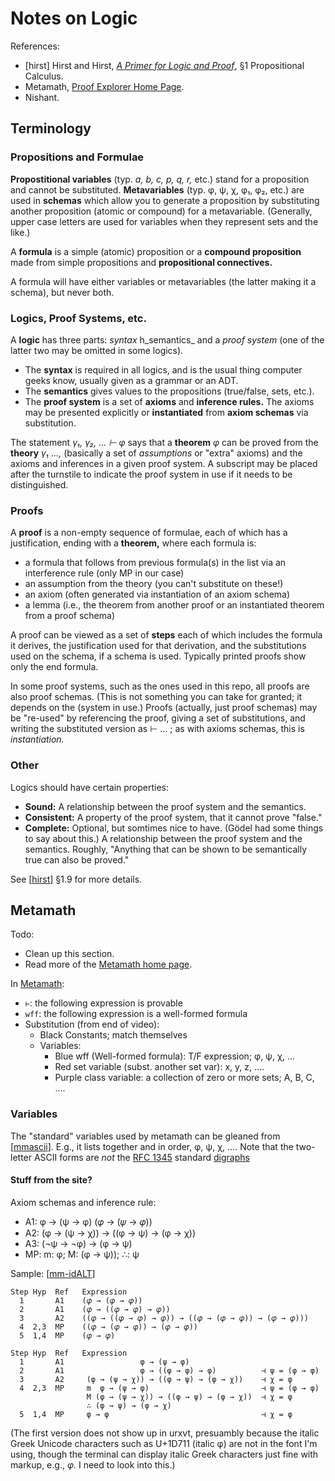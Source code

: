 Notes on Logic
==============

References:
- \[hirst] Hirst and Hirst, [_A Primer for Logic and Proof_][hirst],
  §1 Propositional Calculus.
- Metamath, [Proof Explorer Home Page][mm-home].
- Nishant.


Terminology
-----------

### Propositions and Formulae

__Propostitional variables__  (typ. _a, b, c, p, q, r,_ etc.) stand for a
proposition and cannot be substituted. __Metavariables__ (typ. φ, ψ, χ, φ₁,
φ₂, etc.) are used in __schemas__ which allow you to generate a proposition
by substituting another proposition (atomic or compound) for a
metavariable. (Generally, upper case letters are used for variables when
they represent sets and the like.)

A __formula__ is a simple (atomic) proposition or a __compound proposition__
made from simple propositions and __propositional connectives.__

A formula will have either variables or metavariables (the latter making it
a schema), but never both.

### Logics, Proof Systems, etc.

A __logic__ has three parts: _syntax_ h_semantics_ and a _proof system_
(one of the latter two may be omitted in some logics).
- The __syntax__ is required in all logics, and is the usual thing computer
  geeks know, usually given as a grammar or an ADT.
- The __semantics__ gives values to the propositions (true/false, sets,
  etc.).
- The __proof system__ is a set of __axioms__ and __inference rules.__ The
  axioms may be presented explicitly or __instantiated__ from __axiom
  schemas__ via substitution.

The statement _γ₁, γ₂, … ⊢ φ_ says that a __theorem__ _φ_ can be proved
from the __theory__ _γ₁ …,_ (basically a set of _assumptions_ or "extra"
axioms) and the axioms and inferences in a given proof system. A subscript
may be placed after the turnstile to indicate the proof system in use if it
needs to be distinguished.

### Proofs

A __proof__ is a non-empty sequence of formulae, each of which has a
justification, ending with a __theorem,__ where each formula is:
* a formula that follows from previous formula(s) in the list via an
  interference rule (only MP in our case)
* an assumption from the theory (you can't substitute on these!)
* an axiom (often generated via instantiation of an axiom schema)
* a lemma (i.e., the theorem from another proof or an instantiated theorem
  from a proof schema)

A proof can be viewed as a set of __steps__ each of which includes the
formula it derives, the justification used for that derivation, and the
substitutions used on the schema, if a schema is used. Typically printed
proofs show only the end formula.

In some proof systems, such as the ones used in this repo, all proofs are
also proof schemas. (This is not something you can take for granted; it
depends on the (system in use.) Proofs (actually, just proof schemas) may
be "re-used" by referencing the proof, giving a set of substitutions, and
writing the substituted version as ⊢ … ; as with axioms schemas, this is
_instantiation._

### Other

Logics should have certain properties:
- __Sound:__ A relationship between the proof system and the semantics.
- __Consistent:__ A property of the proof system, that it cannot prove
  "false."
- __Complete:__ Optional, but somtimes nice to have. (Gödel had some things
  to say about this.) A relationship between the proof system and the
  semantics. Roughly, "Anything that can be shown to be semantically true
  can also be proved."

See [[hirst]] §1.9 for more details.


Metamath
--------

Todo:
- Clean up this section.
- Read more of the [Metamath home page][mm-home].

In [Metamath][mm-home]:
- `⊢`: the following expression is provable
- `wff`: the following expression is a well-formed formula
- Substitution (from end of video):
  - Black Constants; match themselves
  - Variables:
    - Blue wff (Well-formed formula): T/F expression; φ, ψ, χ, ‥.
    - Red set variable (subst. another set var): x, y, z, ….
    - Purple class variable: a collection of zero or more sets; A, B, C, ….

### Variables

The "standard" variables used by metamath can be gleaned from [[mmascii]].
E.g., it lists together and in order, φ, ψ, χ, …. Note that the two-letter
ASCII forms are _not_ the [RFC 1345] standard [digraphs]

#### Stuff from the site?

Axiom schemas and inference rule:
- A1:             φ → (ψ → φ)                         (𝜑 → (𝜓 → 𝜑))
- A2: (φ → (ψ → χ)) → ((φ → ψ) → (φ → χ))
- A3:     (¬ψ → ¬φ) → (φ → ψ)
- MP: m: φ;
      M: (φ → ψ));
      ∴: ψ

Sample: [[mm-idALT]]

    Step Hyp  Ref   Expression
      1       A1    (𝜑 → (𝜑 → 𝜑))
      2       A1    (𝜑 → ((𝜑 → 𝜑) → 𝜑))
      3       A2    ((𝜑 → ((𝜑 → 𝜑) → 𝜑)) → ((𝜑 → (𝜑 → 𝜑)) → (𝜑 → 𝜑)))
      4  2,3  MP    ((𝜑 → (𝜑 → 𝜑)) → (𝜑 → 𝜑))
      5  1,4  MP    (𝜑 → 𝜑)

    Step Hyp  Ref   Expression
      1       A1                 φ → (ψ → φ)
      2       A1                 φ → ((φ → φ) → φ)          ⊣ ψ = (φ → φ)
      3       A2     (φ → (ψ → χ)) → ((φ → ψ) → (φ → χ))    ⊣ χ = φ
      4  2,3  MP     m  φ → (ψ → φ)                         ⊣ ψ = (φ → φ)
                     M (φ → (ψ → χ)) → ((φ → ψ) → (φ → χ))  ⊣ χ = φ
                     ∴ (φ → ψ) → (φ → χ)
      5  1,4  MP     φ → φ                                  ⊣ χ = φ

(The first version does not show up in urxvt, presuambly because the italic
Greek Unicode characters such as U+1D711 (italic φ) are not in the font I'm
using, though the terminal can display italic Greek characters just fine
with markup, e.g., _φ._ I need to look into this.)



<!-------------------------------------------------------------------->
<!-- Metamath references are named either for the page stem itself
     (prefixed with `mm-` if it doesn't start with an `mm` or, where that's
     not particularly clear, `mm-X` where `X` is something more clear that
     I've picked. -->

[RFC 1345]: https://datatracker.ietf.org/doc/html/rfc1345
[digraphs]: https://en.wikipedia.org/wiki/Digraphs_and_trigraphs_(programming)
[hirst]: http://www.appstate.edu/~hirstjl/primer/hirst.pdf

[mm-home]: https://us.metamath.org/mpeuni/mmset.html
[mm-idALT]: https://us.metamath.org/mpeuni/idALT.html
[mmascii]: https://us.metamath.org/mpeuni/mmascii.html
